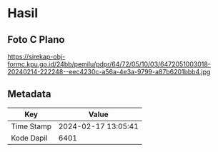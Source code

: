 # Hasil

## Foto C Plano

https://sirekap-obj-formc.kpu.go.id/24bb/pemilu/pdpr/64/72/05/10/03/6472051003018-20240214-222248--eec4230c-a56a-4e3a-9799-a87b6201bbb4.jpg


## Metadata

| Key        | Value               |
| ---------- | ------------------- |
| Time Stamp | 2024-02-17 13:05:41 |
| Kode Dapil | 6401                |



